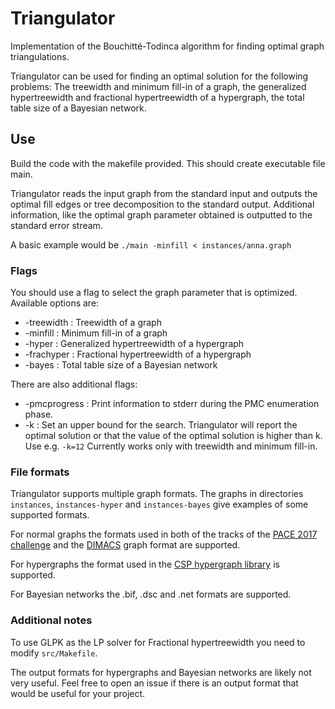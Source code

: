 # Triangulator
Implementation of the Bouchitté-Todinca algorithm for finding optimal graph triangulations.

Triangulator can be used for finding an optimal solution for the following problems: The treewidth and minimum fill-in of a graph, the generalized hypertreewidth and fractional hypertreewidth of a hypergraph, the total table size of a Bayesian network.


## Use
Build the code with the makefile provided. This should create executable file main.

Triangulator reads the input graph from the standard input and outputs the optimal fill edges or tree decomposition to the standard output. Additional information, like the optimal graph parameter obtained is outputted to the standard error stream.

A basic example would be `./main -minfill < instances/anna.graph`

### Flags
You should use a flag to select the graph parameter that is optimized. Available options are:
* -treewidth : Treewidth of a graph
* -minfill : Minimum fill-in of a graph
* -hyper : Generalized hypertreewidth of a hypergraph
* -frachyper : Fractional hypertreewidth of a hypergraph
* -bayes : Total table size of a Bayesian network

There are also additional flags:
* -pmcprogress : Print information to stderr during the PMC enumeration phase.
* -k : Set an upper bound for the search. Triangulator will report the optimal solution or that the value of the optimal solution is higher than k. Use e.g. `-k=12` Currently works only with treewidth and minimum fill-in.

### File formats
Triangulator supports multiple graph formats. The graphs in directories `instances`, `instances-hyper` and `instances-bayes` give examples of some supported formats.

For normal graphs the formats used in both of the tracks of the [PACE 2017 challenge](https://pacechallenge.wordpress.com/2016/12/01/announcing-pace-2017/) and the [DIMACS](http://prolland.free.fr/works/research/dsat/dimacs.html) graph format are supported.

For hypergraphs the format used in the [CSP hypergraph library](https://www.dbai.tuwien.ac.at/proj/hypertree/downloads.html) is supported.

For Bayesian networks the .bif, .dsc and .net formats are supported.

### Additional notes
To use GLPK as the LP solver for Fractional hypertreewidth you need to modify `src/Makefile`.

The output formats for hypergraphs and Bayesian networks are likely not very useful. Feel free to open an issue if there is an output format that would be useful for your project.
